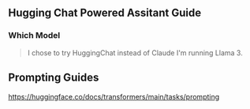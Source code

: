 ## Hugging Chat Powered Assitant Guide
### Which Model

> I chose to try HuggingChat instead of Claude
I'm running Llama 3.

## Prompting Guides
https://huggingface.co/docs/transformers/main/tasks/prompting

